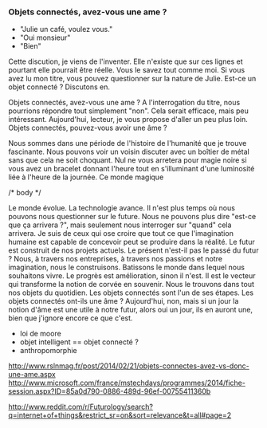 ### Objets connectés, avez-vous une ame ?

 - "Julie un café, voulez vous."
 - "Oui monsieur"
 - "Bien"

Cette discution, je viens de l'inventer. Elle n'existe que sur ces lignes et pourtant elle pourrait être réelle. Vous le savez tout comme moi. Si vous avez lu mon titre, vous pouvez questionner sur la nature de Julie. Est-ce un objet connecté ? Discutons en.

Objets connectés, avez-vous une ame ? A l'interrogation du titre, nous pourrions répondre tout simplement "non". Cela serait efficace, mais peu intéressant. Aujourd'hui, lecteur, je vous propose d'aller un peu plus loin. Objets connectés, pouvez-vous avoir une âme ?

Nous sommes dans une période de l'histoire de l'humanité que je trouve fascinante. Nous pouvons voir un voisin discuter avec un boîtier de métal sans que cela ne soit choquant. Nul ne vous arretera pour magie noire si vous avez un bracelet donnant l'heure tout en s'illuminant d'une luminosité liée à l'heure de la journée. Ce monde magique 

/* body */ 


Le monde évolue. La technologie avance. Il n'est plus temps où nous pouvons nous questionner sur le future. Nous ne pouvons plus dire "est-ce que ça arrivera ?", mais seulement nous interroger sur "quand" cela arrivera. Je suis de ceux qui ose croire que tout ce que l'imagination humaine est capable de concevoir peut se produire dans la réalité. Le futur est construit de nos projets actuels. Le présent n'est-il pas le passé du futur ? Nous, à travers nos entreprises, à travers nos passions et notre imagination, nous le construisons. Batissons le monde dans lequel nous souhaitons vivre. Le progrès est amélioration, sinon il n'est. Il est le vecteur qui transforme la notion de corvée en souvenir. Nous le trouvons dans tout nos objets du quotidien. Les objets connectés sont l'un de ses étapes. Les objets connectés ont-ils une âme ? Aujourd'hui, non, mais si un jour la notion d'âme est une utile à notre futur, alors oui un jour, ils en auront une, bien que j'ignore encore ce que c'est.



- loi de moore
- objet intelligent == objet connecté ?
- anthropomorphie


http://www.rslnmag.fr/post/2014/02/21/objets-connectes-avez-vs-donc-une-ame.aspx
http://www.microsoft.com/france/mstechdays/programmes/2014/fiche-session.aspx?ID=85a0d790-0886-489d-96ef-00755411360b


http://www.reddit.com/r/Futurology/search?q=internet+of+things&restrict_sr=on&sort=relevance&t=all#page=2



